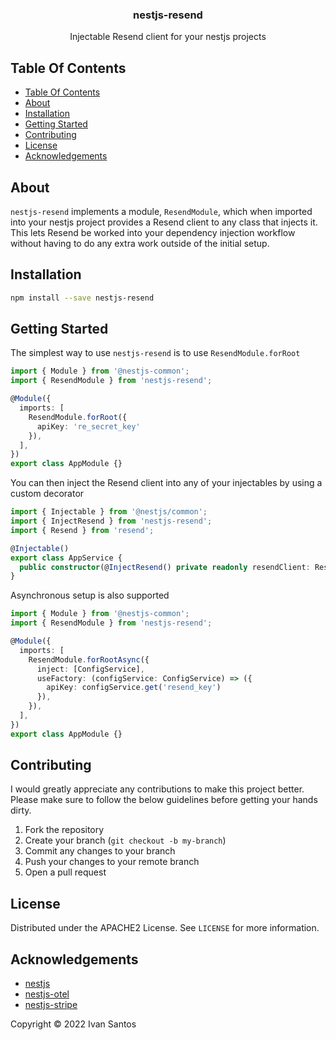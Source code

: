 <p align="center">
  <h3 align="center">
    nestjs-resend
  </h3>

  <p align="center">
    Injectable Resend client for your nestjs projects
  </p>
</p>

## Table Of Contents

- [Table Of Contents](#table-of-contents)
- [About](#about)
- [Installation](#installation)
- [Getting Started](#getting-started)
- [Contributing](#contributing)
- [License](#license)
- [Acknowledgements](#acknowledgements)

## About

`nestjs-resend` implements a module, `ResendModule`, which when imported into
your nestjs project provides a Resend client to any class that injects it. This
lets Resend be worked into your dependency injection workflow without having to
do any extra work outside of the initial setup.

## Installation

```bash
npm install --save nestjs-resend
```

## Getting Started

The simplest way to use `nestjs-resend` is to use `ResendModule.forRoot`

```typescript
import { Module } from '@nestjs-common';
import { ResendModule } from 'nestjs-resend';

@Module({
  imports: [
    ResendModule.forRoot({
      apiKey: 're_secret_key'
    }),
  ],
})
export class AppModule {}
```

You can then inject the Resend client into any of your injectables by using a
custom decorator

```typescript
import { Injectable } from '@nestjs/common';
import { InjectResend } from 'nestjs-resend';
import { Resend } from 'resend';

@Injectable()
export class AppService {
  public constructor(@InjectResend() private readonly resendClient: Resend) {}
}
```

Asynchronous setup is also supported

```typescript
import { Module } from '@nestjs-common';
import { ResendModule } from 'nestjs-resend';

@Module({
  imports: [
    ResendModule.forRootAsync({
      inject: [ConfigService],
      useFactory: (configService: ConfigService) => ({
        apiKey: configService.get('resend_key')
      }),
    }),
  ],
})
export class AppModule {}
```

## Contributing

I would greatly appreciate any contributions to make this project better. Please
make sure to follow the below guidelines before getting your hands dirty.

1. Fork the repository
2. Create your branch (`git checkout -b my-branch`)
3. Commit any changes to your branch
4. Push your changes to your remote branch
5. Open a pull request

## License

Distributed under the APACHE2 License. See `LICENSE` for more information.

## Acknowledgements

- [nestjs](https://nestjs.com)
- [nestjs-otel](https://github.com/pragmaticivan/nestjs-otel)
- [nestjs-stripe](https://github.com/dhaspden/nestjs-stripe)

Copyright &copy; 2022 Ivan Santos